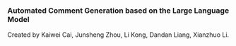 ### Automated Comment Generation based on the Large Language Model
Created by Kaiwei Cai, Junsheng Zhou, Li Kong, Dandan Liang, Xianzhuo Li.

